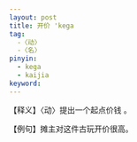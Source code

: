 ```yaml
---
layout: post
title: 开价 'kega
tag:
  -〈动〉
  -〈名〉
pinyin: 
  - kega
  - kaijia
keyword: 
---
```



【释义】〈动〉提出一个起点价钱 。                 
                                                 
【例句】摊主对这件古玩开价很高。                                        
                   